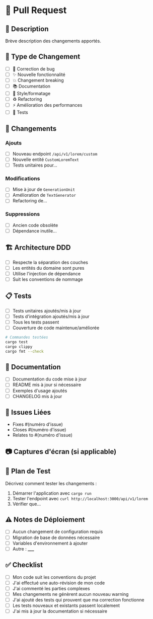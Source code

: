 # 🚀 Pull Request

## 📝 Description

Brève description des changements apportés.

## 🎯 Type de Changement

-   [ ] 🐛 Correction de bug
-   [ ] ✨ Nouvelle fonctionnalité
-   [ ] 💥 Changement breaking
-   [ ] 📚 Documentation
-   [ ] 🎨 Style/formatage
-   [ ] ♻️ Refactoring
-   [ ] ⚡ Amélioration des performances
-   [ ] 🧪 Tests

## 🔄 Changements

### Ajouts

-   [ ] Nouveau endpoint `/api/v1/lorem/custom`
-   [ ] Nouvelle entité `CustomLoremText`
-   [ ] Tests unitaires pour...

### Modifications

-   [ ] Mise à jour de `GenerationUnit`
-   [ ] Amélioration de `TextGenerator`
-   [ ] Refactoring de...

### Suppressions

-   [ ] Ancien code obsolète
-   [ ] Dépendance inutile...

## 🏗️ Architecture DDD

-   [ ] Respecte la séparation des couches
-   [ ] Les entités du domaine sont pures
-   [ ] Utilise l'injection de dépendance
-   [ ] Suit les conventions de nommage

## 📋 Tests

-   [ ] Tests unitaires ajoutés/mis à jour
-   [ ] Tests d'intégration ajoutés/mis à jour
-   [ ] Tous les tests passent
-   [ ] Couverture de code maintenue/améliorée

```bash
# Commandes testées
cargo test
cargo clippy
cargo fmt --check
```

## 📖 Documentation

-   [ ] Documentation du code mise à jour
-   [ ] README mis à jour si nécessaire
-   [ ] Exemples d'usage ajoutés
-   [ ] CHANGELOG mis à jour

## 🔗 Issues Liées

-   Fixes #(numéro d'issue)
-   Closes #(numéro d'issue)
-   Relates to #(numéro d'issue)

## 📷 Captures d'écran (si applicable)

<!-- Ajoutez des captures d'écran pour les changements visuels -->

## 🧪 Plan de Test

Décrivez comment tester les changements :

1. Démarrer l'application avec `cargo run`
2. Tester l'endpoint avec `curl http://localhost:3000/api/v1/lorem`
3. Vérifier que...

## ⚠️ Notes de Déploiement

-   [ ] Aucun changement de configuration requis
-   [ ] Migration de base de données nécessaire
-   [ ] Variables d'environnement à ajouter
-   [ ] Autre : ****\_\_\_****

## ✅ Checklist

-   [ ] Mon code suit les conventions du projet
-   [ ] J'ai effectué une auto-révision de mon code
-   [ ] J'ai commenté les parties complexes
-   [ ] Mes changements ne génèrent aucun nouveau warning
-   [ ] J'ai ajouté des tests qui prouvent que ma correction fonctionne
-   [ ] Les tests nouveaux et existants passent localement
-   [ ] J'ai mis à jour la documentation si nécessaire
